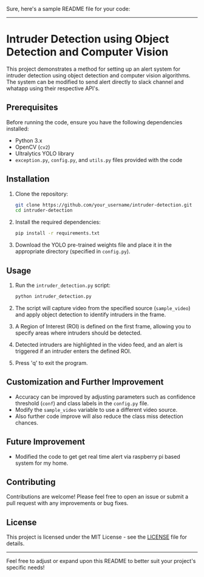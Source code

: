 Sure, here's a sample README file for your code:

---

# Intruder Detection using Object Detection and Computer Vision

This project demonstrates a method for setting up an alert system for intruder detection using object detection and computer vision algorithms. The system can be modified to send alert directly to slack channel and whatapp using their respective API's.

## Prerequisites

Before running the code, ensure you have the following dependencies installed:

- Python 3.x
- OpenCV (`cv2`)
- Ultralytics YOLO library
- `exception.py`, `config.py`, and `utils.py` files provided with the code

## Installation

1. Clone the repository:

    ```bash
    git clone https://github.com/your_username/intruder-detection.git
    cd intruder-detection
    ```

2. Install the required dependencies:

    ```bash
    pip install -r requirements.txt
    ```

3. Download the YOLO pre-trained weights file and place it in the appropriate directory (specified in `config.py`).

## Usage

1. Run the `intruder_detection.py` script:

    ```bash
    python intruder_detection.py
    ```

2. The script will capture video from the specified source (`sample_video`) and apply object detection to identify intruders in the frame.

3. A Region of Interest (ROI) is defined on the first frame, allowing you to specify areas where intruders should be detected.

4. Detected intruders are highlighted in the video feed, and an alert is triggered if an intruder enters the defined ROI.

5. Press 'q' to exit the program.

## Customization and Further Improvement

- Accuracy can be improved by adjusting parameters such as confidence threshold (`conf`) and class labels in the `config.py` file.
- Modify the `sample_video` variable to use a different video source.
- Also further code improve will also reduce the class miss detection chances.

## Future Improvement
- Modified the code to get get real time alert via raspberry pi based system for my home.

## Contributing

Contributions are welcome! Please feel free to open an issue or submit a pull request with any improvements or bug fixes.

## License

This project is licensed under the MIT License - see the [LICENSE](LICENSE) file for details.

---

Feel free to adjust or expand upon this README to better suit your project's specific needs!